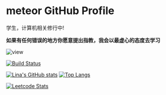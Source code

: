 # meteor  GitHub Profile 

学生，计算机相关修行中!

**如果有任何错误的地方你愿意提出指教，我会以最虚心的态度去学习**

![view](https://moe-counter.glitch.me/get/@meteorOSS.readme)
 
[![Build Status](https://travis-ci.org/joemccann/dillinger.svg?branch=master)](https://travis-ci.org/joemccann/dillinger) 


[![Lina's GitHub stats](https://github-readme-stats.vercel.app/api?username=meteorOSS)](https://github.com/anuraghazra/github-readme-stats) [![Top Langs](https://github-readme-stats.vercel.app/api/top-langs/?username=meteorOSS)](https://github.com/anuraghazra/github-readme-stats)

[![Leetcode Stats](https://leetcard.jacoblin.cool/meteor-m2?theme=forest&font=Noto%20Serif%20Gurmukhi&ext=heatmap&site=cn)](https://leetcard.jacoblin.cool/meteor-m2?theme=forest&font=Noto%20Serif%20Gurmukhi&ext=heatmap&site=cn)
